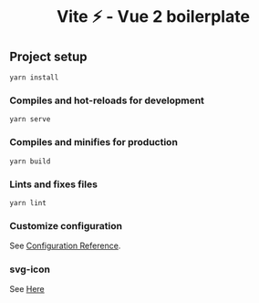 <h1 align="center">Vite ⚡ - Vue 2 boilerplate</h1>

## Project setup
```
yarn install
```

### Compiles and hot-reloads for development
```
yarn serve
```

### Compiles and minifies for production
```
yarn build
```

### Lints and fixes files
```
yarn lint
```

### Customize configuration
See [Configuration Reference](https://cli.vuejs.org/config/).

### svg-icon
See [Here](https://github.com/MMF-FE/svgicon)